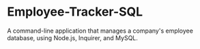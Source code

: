 # Employee-Tracker-SQL
A command-line application that manages a company's employee database, using Node.js, Inquirer, and MySQL.
